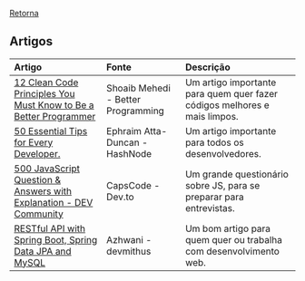 [Retorna](../README.md)

## Artigos

| Artigo                                                                                                                                                                                                         | Fonte                              | Descrição                                                                 |
| :---------------------------------------------------------------------------------------------------------------                                                                                               | :-------------------------------   | :----------------------------------------------------                     |
| [12 Clean Code Principles You Must Know to Be a Better Programmer](https://betterprogramming.pub/12-conventions-for-writing-clean-code-e16c51e3939a)                                                           | Shoaib Mehedi - Better Programming | Um artigo importante para quem quer fazer códigos melhores e mais limpos. |
| [50 Essential Tips for Every Developer.](https://dephraiim.hashnode.dev/50-essential-tips-for-every-developer)                                                                                                 | Ephraim Atta-Duncan - HashNode     | Um artigo importante para todos os desenvolvedores.                       |
| [500 JavaScript Question & Answers with Explanation - DEV Community](https://dev.to/capscode/500-javascript-question-answers-with-explanation-29im#what-are-the-possible-ways-to-create-objects-in-javascript) | CapsCode - Dev.to                  | Um grande questionário sobre JS, para se preparar para entrevistas.       |
| [RESTful API with Spring Boot, Spring Data JPA and MySQL](https://devwithus.com/build-rest-api-with-spring-boot-from-scratch/)                                                                                 | Azhwani - devmithus                | Um bom artigo para quem quer ou trabalha com desenvolvimento web.         |